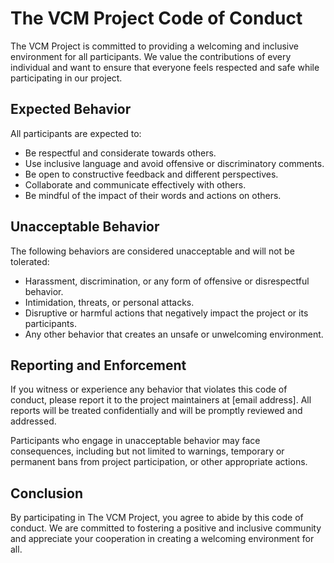 # The VCM Project Code of Conduct

The VCM Project is committed to providing a welcoming and inclusive environment for all participants. We value the contributions of every individual and want to ensure that everyone feels respected and safe while participating in our project.

## Expected Behavior

All participants are expected to:

- Be respectful and considerate towards others.
- Use inclusive language and avoid offensive or discriminatory comments.
- Be open to constructive feedback and different perspectives.
- Collaborate and communicate effectively with others.
- Be mindful of the impact of their words and actions on others.

## Unacceptable Behavior

The following behaviors are considered unacceptable and will not be tolerated:

- Harassment, discrimination, or any form of offensive or disrespectful behavior.
- Intimidation, threats, or personal attacks.
- Disruptive or harmful actions that negatively impact the project or its participants.
- Any other behavior that creates an unsafe or unwelcoming environment.

## Reporting and Enforcement

If you witness or experience any behavior that violates this code of conduct, please report it to the project maintainers at [email address]. All reports will be treated confidentially and will be promptly reviewed and addressed.

Participants who engage in unacceptable behavior may face consequences, including but not limited to warnings, temporary or permanent bans from project participation, or other appropriate actions.

## Conclusion

By participating in The VCM Project, you agree to abide by this code of conduct. We are committed to fostering a positive and inclusive community and appreciate your cooperation in creating a welcoming environment for all.

